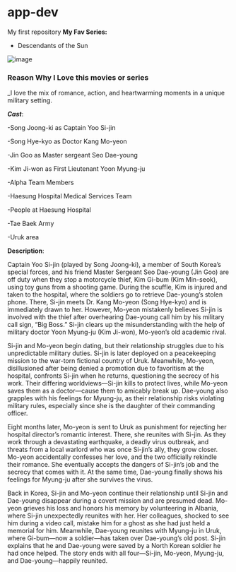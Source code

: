 # app-dev
My first repository
**My Fav Series:**
- Descendants of the Sun
  
![image](https://github.com/user-attachments/assets/660b800b-6d0b-4507-9890-c2273401627b)


### Reason Why I Love this movies or series
_I love the mix of romance, action, and heartwarming moments in a unique military setting.

***Cast***:

-Song Joong-ki as Captain Yoo Si-jin 

-Song Hye-kyo as Doctor Kang Mo-yeon 

-Jin Goo as Master sergeant Seo Dae-young

-Kim Ji-won as First Lieutenant Yoon Myung-ju

-Alpha Team Members

-Haesung Hospital Medical Services Team

-People at Haesung Hospital

-Tae Baek Army

-Uruk area

****Description****:

Captain Yoo Si-jin (played by Song Joong-ki), a member of South Korea’s special forces, and his friend Master Sergeant Seo Dae-young (Jin Goo) are off duty when they stop a motorcycle thief, Kim Gi-bum (Kim Min-seok), using toy guns from a shooting game. During the scuffle, Kim is injured and taken to the hospital, where the soldiers go to retrieve Dae-young’s stolen phone. There, Si-jin meets Dr. Kang Mo-yeon (Song Hye-kyo) and is immediately drawn to her. However, Mo-yeon mistakenly believes Si-jin is involved with the thief after overhearing Dae-young call him by his military call sign, “Big Boss.” Si-jin clears up the misunderstanding with the help of military doctor Yoon Myung-ju (Kim Ji-won), Mo-yeon’s old academic rival.

Si-jin and Mo-yeon begin dating, but their relationship struggles due to his unpredictable military duties. Si-jin is later deployed on a peacekeeping mission to the war-torn fictional country of Uruk. Meanwhile, Mo-yeon, disillusioned after being denied a promotion due to favoritism at the hospital, confronts Si-jin when he returns, questioning the secrecy of his work. Their differing worldviews—Si-jin kills to protect lives, while Mo-yeon saves them as a doctor—cause them to amicably break up. Dae-young also grapples with his feelings for Myung-ju, as their relationship risks violating military rules, especially since she is the daughter of their commanding officer.

Eight months later, Mo-yeon is sent to Uruk as punishment for rejecting her hospital director’s romantic interest. There, she reunites with Si-jin. As they work through a devastating earthquake, a deadly virus outbreak, and threats from a local warlord who was once Si-jin’s ally, they grow closer. Mo-yeon accidentally confesses her love, and the two officially rekindle their romance. She eventually accepts the dangers of Si-jin’s job and the secrecy that comes with it. At the same time, Dae-young finally shows his feelings for Myung-ju after she survives the virus.

Back in Korea, Si-jin and Mo-yeon continue their relationship until Si-jin and Dae-young disappear during a covert mission and are presumed dead. Mo-yeon grieves his loss and honors his memory by volunteering in Albania, where Si-jin unexpectedly reunites with her. Her colleagues, shocked to see him during a video call, mistake him for a ghost as she had just held a memorial for him. Meanwhile, Dae-young reunites with Myung-ju in Uruk, where Gi-bum—now a soldier—has taken over Dae-young’s old post. Si-jin explains that he and Dae-young were saved by a North Korean soldier he had once helped. The story ends with all four—Si-jin, Mo-yeon, Myung-ju, and Dae-young—happily reunited.

